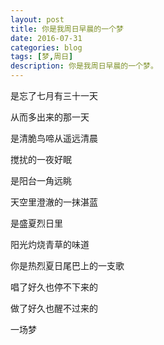```yaml
---
layout: post
title: 你是我周日早晨的一个梦
date: 2016-07-31
categories: blog
tags: [梦,周日]
description: 你是我周日早晨的一个梦。
---
```


是忘了七月有三十一天

从而多出来的那一天

是清脆鸟啼从遥远清晨

搅扰的一夜好眠

是阳台一角远眺

天空里澄澈的一抹湛蓝

是盛夏烈日里

阳光灼烧青草的味道

你是热烈夏日尾巴上的一支歌

唱了好久也停不下来的

做了好久也醒不过来的

一场梦
